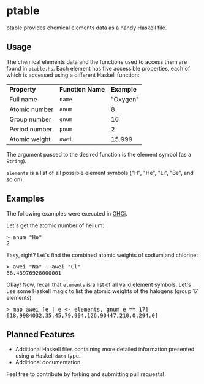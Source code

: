 ptable
======

ptable provides chemical elements data as a handy Haskell file.

Usage
-----

The chemical elements data and the functions used to access them are found in `ptable.hs`.
Each element has five accessible properties, each of which is accessed using a different Haskell function:

<table>
<tr>
<td><b>Property</b></td><td><b>Function Name</b></td><td><b>Example</b></td>
</tr>
<tr><td>Full name</td><td><code>name</code></td><td>"Oxygen"</td></tr>
<tr><td>Atomic number</td><td><code>anum</code></td><td>8</td></tr>
<tr><td>Group number</td><td><code>gnum</code></td><td>16</td></tr>
<tr><td>Period number</td><td><code>pnum</code></td><td>2</td></tr>
<tr><td>Atomic weight</td><td><code>awei</code></td><td>15.999</td></tr>
</table>

The argument passed to the desired function is the element symbol (as a `String`). 

`elements` is a list of all possible element symbols ("H", "He", "Li", "Be", and so on).

Examples
--------

The following examples were executed in [GHCi](http://www.haskell.org/haskellwiki/GHC/GHCi).

Let's get the atomic number of helium:

<pre>
> anum "He"
2
</pre>

Easy, right? 
Let's find the combined atomic weights of sodium and chlorine:

<pre>
> awei "Na" + awei "Cl"
58.43976928000001
</pre>

Okay! 
Now, recall that `elements` is a list of all valid element symbols. 
Let's use some Haskell magic to list the atomic weights of the halogens (group 17 elements):

<pre>
> map awei [e | e &lt;- elements, gnum e == 17]
[18.9984032,35.45,79.904,126.90447,210.0,294.0]
</pre>

Planned Features
----------------

* Additional Haskell files containing more detailed information presented using a Haskell `data` type.
* Additional documentation.

Feel free to contribute by forking and submitting pull requests!
